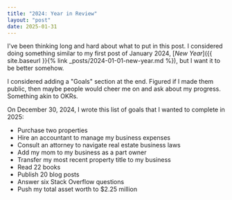 ```yaml
---
title: "2024: Year in Review"
layout: "post"
date: 2025-01-31
---
```


I've been thinking long and hard about what to put in this post.
I considered doing something similar to my first post of January 2024,
[_New Year_]({{ site.baseurl }}{% link _posts/2024-01-01-new-year.md %}), but I want it to be better somehow.

I considered adding a "Goals" section at the end.
Figured if I made them public, then maybe people would cheer me on and ask about my progress.
Something akin to OKRs.

On December 30, 2024, I wrote this list of goals that I wanted to complete in 2025:
- Purchase two properties
- Hire an accountant to manage my business expenses
- Consult an attorney to navigate real estate business laws
- Add my mom to my business as a part owner
- Transfer my most recent property title to my business
- Read 22 books
- Publish 20 blog posts
- Answer six Stack Overflow questions
- Push my total asset worth to $2.25 million